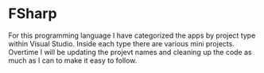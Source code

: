# FSharp
For this programming language I have categorized the apps by project type within Visual Studio. Inside each type there are various mini projects. Overtime I will be updating the projevt names and cleaning up the code as much as I can to make it easy to follow.
